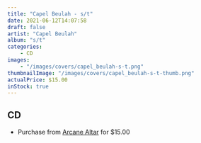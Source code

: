 ```yaml
---
title: "Capel Beulah - s/t"
date: 2021-06-12T14:07:58
draft: false
artist: "Capel Beulah"
album: "s/t"
categories:
    - CD
images:
    - "/images/covers/capel_beulah-s-t.png"
thumbnailImage: "/images/covers/capel_beulah-s-t-thumb.png"
actualPrice: $15.00
inStock: true
---
```


## CD
* Purchase from [Arcane Altar](https://arcanealtar.bigcartel.com/product/capel-beulah-s-t-cd) for $15.00
